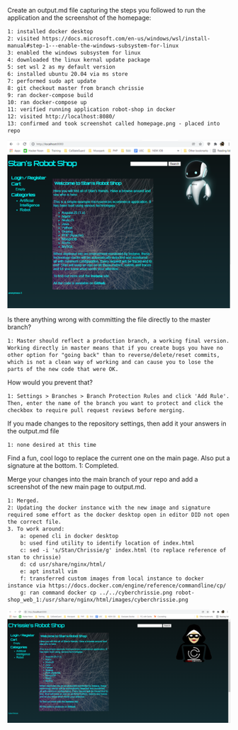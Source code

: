 Create an output.md file capturing the steps you followed to run the
application and the screenshot of the homepage:

    1: installed docker desktop
    2: visited https://docs.microsoft.com/en-us/windows/wsl/install-manual#step-1---enable-the-windows-subsystem-for-linux
    3: enabled the windows subsystem for linux
    4: downloaded the linux kernal update package
    5: set wsl 2 as my default version
    6: installed ubuntu 20.04 via ms store
    7: performed sudo apt update
    8: git checkout master from branch chrissie
    9: ran docker-compose build
    10: ran docker-compose up
    11: verified running application robot-shop in docker
    12: visited http://localhost:8080/
    13: confirmed and took screenshot called homepage.png - placed into repo   

<img src="web/static/images/homepage.png"/>

Is there anything wrong with committing the file directly to the master
branch?

    1: Master should reflect a production branch, a working final version. Working directly in master means that if you create bugs you have no other option for "going back" than to reverse/delete/reset commits, which is not a clean way of working and can cause you to lose the parts of the new code that were OK.

How would you prevent that? 

    1: Settings > Branches > Branch Protection Rules and click 'Add Rule'. Then, enter the name of the branch you want to protect and click the checkbox to require pull request reviews before merging.

If you made changes to the repository settings, then add it your answers in the output.md file
    
    1: none desired at this time

Find a fun, cool logo to replace the current one on the main page. Also put a signature at the bottom. 
    1: Completed.

Merge your changes into the main branch of your repo and add a screenshot of the new main page to output.md.

    1: Merged.
    2: Updating the docker instance with the new image and signature required some effort as the docker desktop open in editor DID not open the correct file.
    3. To work around:
        a: opened cli in docker desktop
        b: used find utility to identify location of index.html 
        c: sed -i 's/Stan/Chrissie/g' index.html (to replace reference of stan to chrissie)
        d: cd usr/share/nginx/html/
        e: apt install vim
        f: transferred custom images from local instance to docker instance via https://docs.docker.com/engine/reference/commandline/cp/
        g: ran command docker cp ../../cyberchrissie.png robot-shop_web_1:/usr/share/nginx/html/images/cyberchrissie.png 


<img src="web/static/images/index.png"/>
